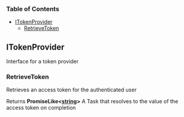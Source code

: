 ### Table of Contents

*   [ITokenProvider][1]
    *   [RetrieveToken][2]

## ITokenProvider

Interface for a token provider

### RetrieveToken

Retrieves an access token for the authenticated user

Returns **PromiseLike<[string][3]>** A Task that resolves to the value of the access token on completion

[1]: #itokenprovider

[2]: #retrievetoken

[3]: https://developer.mozilla.org/docs/Web/JavaScript/Reference/Global_Objects/String